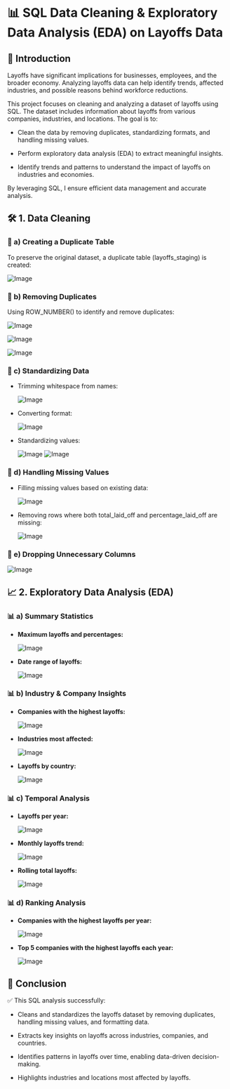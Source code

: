 # 📊 SQL Data Cleaning & Exploratory Data Analysis (EDA) on Layoffs Data

## 🚀 Introduction

Layoffs have significant implications for businesses, employees, and the broader economy. Analyzing layoffs data can help identify trends, affected industries, and possible reasons behind workforce reductions.

This project focuses on cleaning and analyzing a dataset of layoffs using SQL. The dataset includes information about layoffs from various companies, industries, and locations. The goal is to:

- Clean the data by removing duplicates, standardizing formats, and handling missing values.

- Perform exploratory data analysis (EDA) to extract meaningful insights.

- Identify trends and patterns to understand the impact of layoffs on industries and economies.

By leveraging SQL, I ensure efficient data management and accurate analysis.

## 🛠️ 1. Data Cleaning

### 🔹 a) Creating a Duplicate Table

To preserve the original dataset, a duplicate table (layoffs_staging) is created:

![Image](https://github.com/user-attachments/assets/f90c286b-6ec0-4478-9789-cc5c79ac6408)

### 🔹 b) Removing Duplicates

Using ROW_NUMBER() to identify and remove duplicates:

![Image](https://github.com/user-attachments/assets/21c81391-f5c4-42cf-a771-ad743ecb1b1b)

![Image](https://github.com/user-attachments/assets/dde8a8ac-e4b2-4cd0-8ab0-4d80a7feec10)

![Image](https://github.com/user-attachments/assets/1cd44367-1b5a-4640-b85b-42fee1b3c412)

### 🔹 c) Standardizing Data

- Trimming whitespace from names:

  ![Image](https://github.com/user-attachments/assets/5eea9957-c8cf-4435-8dcf-ef29f42474a2)

 - Converting format:

   ![Image](https://github.com/user-attachments/assets/8564b4b7-7a2f-4661-8ca6-349f1509fd1e)

 - Standardizing values:
   
    ![Image](https://github.com/user-attachments/assets/0a12e88b-8d89-4777-9a27-85db23016bed)
    ![Image](https://github.com/user-attachments/assets/205f5122-3deb-409c-822e-5570c68d9859)

### 🔹 d) Handling Missing Values

- Filling missing values based on existing data:
  
  ![Image](https://github.com/user-attachments/assets/af30f7f5-81b1-491d-b0cf-d1243971ad1e)

- Removing rows where both total_laid_off and percentage_laid_off are missing:

  ![Image](https://github.com/user-attachments/assets/15aa441d-8802-4aef-b150-a84a0b733af3)

### 🔹 e) Dropping Unnecessary Columns

  ![Image](https://github.com/user-attachments/assets/c3e2ed22-1e2c-4c6a-b533-06fe09053a72)

## 📈 2. Exploratory Data Analysis (EDA)

### 📊 a) Summary Statistics

- **Maximum layoffs and percentages:**

  ![Image](https://github.com/user-attachments/assets/1d44bd2f-84cb-467b-acd1-e0dffa656eaa)

- **Date range of layoffs:**

  ![Image](https://github.com/user-attachments/assets/fe1723f2-2410-469f-9402-cfd751134dcf)

 ### 📊 b) Industry & Company Insights

- **Companies with the highest layoffs:**
  
  ![Image](https://github.com/user-attachments/assets/2134edcb-54d4-48ff-b0f9-5ccc6d952ae2)

- **Industries most affected:**
    
    ![Image](https://github.com/user-attachments/assets/847a57e0-a97f-4112-aafb-db0fac33285b)

- **Layoffs by country:**

  ![Image](https://github.com/user-attachments/assets/6d8919b9-fd1f-4db7-bc08-f8b646aaf626)
  
### 📊 c) Temporal Analysis

- **Layoffs per year:**

  ![Image](https://github.com/user-attachments/assets/8d6e6198-7dfe-47b0-afbf-f1f0351c3bfb)
  
- **Monthly layoffs trend:**

  ![Image](https://github.com/user-attachments/assets/55ff31df-1eaf-43dc-a91e-eddbf5e70d0e)
  
- **Rolling total layoffs:**

  ![Image](https://github.com/user-attachments/assets/8ceec4e2-98f3-41bc-9a0b-d93e1811970e)
  
### 📊 d) Ranking Analysis

- **Companies with the highest layoffs per year:**
  
  ![Image](https://github.com/user-attachments/assets/baf2c2d1-18f0-40ad-8a87-c90a23d29c48)
  
- **Top 5 companies with the highest layoffs each year:**
  
  ![Image](https://github.com/user-attachments/assets/2a850236-b1be-4484-be86-c73caf62cfd8)
  
## 🎯 Conclusion

✅ This SQL analysis successfully:

- Cleans and standardizes the layoffs dataset by removing duplicates, handling missing values, and formatting data.

- Extracts key insights on layoffs across industries, companies, and countries.

- Identifies patterns in layoffs over time, enabling data-driven decision-making.

- Highlights industries and locations most affected by layoffs.
